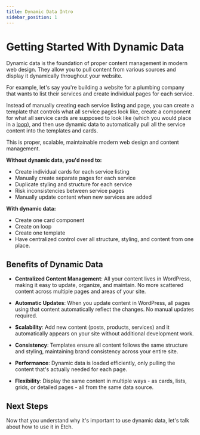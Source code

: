 ```yaml
---
title: Dynamic Data Intro
sidebar_position: 1
---
```



# Getting Started With Dynamic Data

Dynamic data is the foundation of proper content management in modern web design. They allow you to pull content from various sources and display it dynamically throughout your website.

For example, let's say you're building a website for a plumbing company that wants to list their services and create individual pages for each service. 

Instead of manually creating each service listing and page, you can create a template that controls what all service pages look like, create a component for what all service cards are supposed to look like (which you would place in a [loop](/docs/loops/basic-loops)), and then use dynamic data to automatically pull all the service content into the templates and cards.

This is proper, scalable, maintainable modern web design and content management.

**Without dynamic data, you'd need to:**
- Create individual cards for each service listing
- Manually create separate pages for each service
- Duplicate styling and structure for each service
- Risk inconsistencies between service pages
- Manually update content when new services are added

**With dynamic data:**
- Create one card component
- Create on loop
- Create one template
- Have centralized control over all structure, styling, and content from one place.

## Benefits of Dynamic Data

- **Centralized Content Management**: All your content lives in WordPress, making it easy to update, organize, and maintain. No more scattered content across multiple pages and areas of your site.

- **Automatic Updates**: When you update content in WordPress, all pages using that content automatically reflect the changes. No manual updates required.

- **Scalability**: Add new content (posts, products, services) and it automatically appears on your site without additional development work.

- **Consistency**: Templates ensure all content follows the same structure and styling, maintaining brand consistency across your entire site.

- **Performance**: Dynamic data is loaded efficiently, only pulling the content that's actually needed for each page.

- **Flexibility**: Display the same content in multiple ways - as cards, lists, grids, or detailed pages - all from the same data source.

## Next Steps

Now that you understand why it's important to use dynamic data, let's talk about how to use it in Etch.

